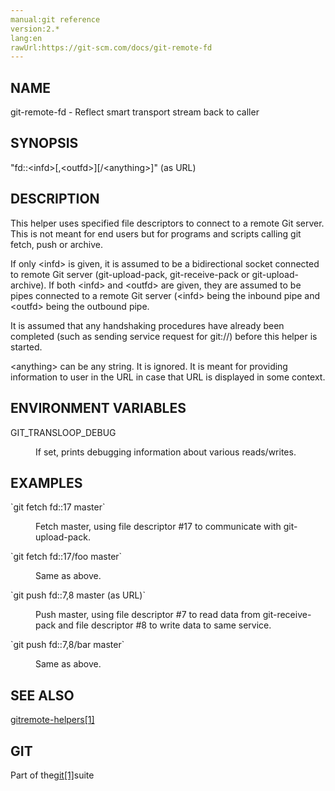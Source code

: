```yaml
---
manual:git reference
version:2.*
lang:en
rawUrl:https://git-scm.com/docs/git-remote-fd
---
```



## NAME<a name="_name"></a>


git-remote-fd - Reflect smart transport stream back to caller





## SYNOPSIS<a name="_synopsis"></a>


&quot;fd::&lt;infd&gt;[,&lt;outfd&gt;][/&lt;anything&gt;]&quot; (as URL)





## DESCRIPTION<a name="_description"></a>


This helper uses specified file descriptors to connect to a remote Git server. This is not meant for end users but for programs and scripts calling git fetch, push or archive.




If only &lt;infd&gt; is given, it is assumed to be a bidirectional socket connected to remote Git server (git-upload-pack, git-receive-pack or git-upload-archive). If both &lt;infd&gt; and &lt;outfd&gt; are given, they are assumed to be pipes connected to a remote Git server (&lt;infd&gt; being the inbound pipe and &lt;outfd&gt; being the outbound pipe.




It is assumed that any handshaking procedures have already been completed (such as sending service request for git://) before this helper is started.




&lt;anything&gt; can be any string. It is ignored. It is meant for providing information to user in the URL in case that URL is displayed in some context.





## ENVIRONMENT VARIABLES<a name="_environment_variables"></a>
<dl><dt id='git-remote-fd-GITTRANSLOOPDEBUG'>GIT_TRANSLOOP_DEBUG</dt><dd>

If set, prints debugging information about various reads/writes.

</dd></dl>



## EXAMPLES<a name="_examples"></a>
<dl><dt id='git-remote-fd-codegitfetchfd17mastercode'>`git fetch fd::17 master`</dt><dd>

Fetch master, using file descriptor #17 to communicate with git-upload-pack.

</dd><dt id='git-remote-fd-codegitfetchfd17foomastercode'>`git fetch fd::17/foo master`</dt><dd>

Same as above.

</dd><dt id='git-remote-fd-codegitpushfd78masterasURLcode'>`git push fd::7,8 master (as URL)`</dt><dd>

Push master, using file descriptor #7 to read data from git-receive-pack and file descriptor #8 to write data to same service.

</dd><dt id='git-remote-fd-codegitpushfd78barmastercode'>`git push fd::7,8/bar master`</dt><dd>

Same as above.

</dd></dl>



## SEE ALSO<a name="_see_also"></a>


[gitremote-helpers[1]](%6457  "")





## GIT<a name="_git"></a>


Part of the[git[1]](%2248  "")suite





